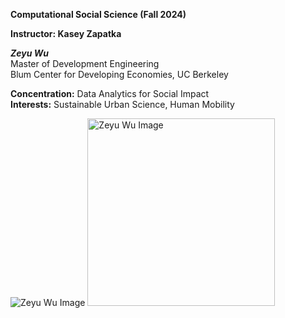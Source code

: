 **Computational Social Science (Fall 2024)**

**Instructor: Kasey Zapatka**

***Zeyu Wu***  
Master of Development Engineering  
Blum Center for Developing Economies, UC Berkeley  

**Concentration:** Data Analytics for Social Impact  
**Interests:** Sustainable Urban Science, Human Mobility 

![Zeyu Wu Image](https://github.com/user-attachments/assets/3595a710-8f86-4985-8750-b3171549edaf)
<img src="https://github.com/user-attachments/assets/3595a710-8f86-4985-8750-b3171549edaf" alt="Zeyu Wu Image" width="300"/>
